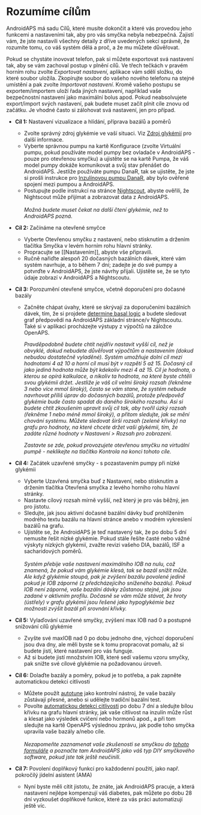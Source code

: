 # Rozumíme cílům

AndroidAPS má sadu Cílů, které musíte dokončit a které vás provedou jeho funkcemi a nastaveními tak, aby pro vás smyčka nebyla nebezpečná. Zajistí vám, že jste nastavili všechny detaily z dříve uvedených sekcí správně, že rozumíte tomu, co váš systém dělá a proč, a že mu můžete důvěřovat.

Pokud se chystáte inovovat telefon, pak si můžete exportovat svá nastavení tak, aby se vám zachoval postup v plnění cílů. Ve třech tečkách v pravém horním rohu zvolte *Exportovat nastavení*, aplikace vám sdělí složku, do které soubor uložila. Zkopírujte soubor do vašeho nového telefonu na stejné umístění a pak zvolte *Importovat nastavení*. Kromě vašeho postupu se exportem/importem uloží řada jiných nastavení, například vaše bezpečnostní nastavení jako maximální bolus apod. Pokud neabsolvujete export/import svých nastavení, pak budete muset začít plnit cíle znovu od začátku. Je vhodné často si zálohovat svá nastavení, jen pro případ.  

* **Cíl 1:** Nastavení vizualizace a hlídání, příprava bazálů a poměrů 
  * Zvolte správný zdroj glykémie ve vaší situaci. Viz [Zdroj glykémií](../Configration/BG-Source.html) pro další informace.
  * Vyberte správnou pumpu na kartě Konfigurace (zvolte Virtuální pumpu, pokud používáte model pumpy bez ovladače v AndroidAPS - pouze pro otevřenou smyčku) a ujistěte se na kartě Pumpa, že váš model pumpy dokáže komunikovat a svůj stav přenášet do AndroidAPS. Jestliže používáte pumpu DanaR, tak se ujistěte, že jste si prošli instrukce pro [Inzulínovou pumpu DanaR](../Confguration/DanaR-Insulin-Pump.html), aby bylo ověřené spojení mezi pumpou a AndroidAPS.
  * Postupujte podle instrukcí na stránce [Nightscout](../Installin-AndroidAPS/Nightscout.html), abyste ověřili, že Nightscout může přijímat a zobrazovat data z AndroidAPS. <br />  
    _Možná budete muset čekat na další čtení glykémie, než to AndroidAPS pozná._
* **Cíl 2:** Začínáme na otevřené smyčce 
  * Vyberte Otevřenou smyčku z nastavení, nebo stisknutím a držením tlačítka Smyčka v levém horním rohu hlavní stránky.
  * Propracujte se [[Nastavením]], abyste vše připravili.
  * Ručně nařiďte alespoň 20 dočasných bazálních dávek, které vám systém navrhuje, a to během 7 dní; zadejte je do své pumpy a potvrďte v AndroidAPS, že jste návrhy přijali. Ujistěte se, že se tyto údaje zobrazí v AndroidAPS a Nightscoutu.  

* **Cíl 3:** Porozumění otevřené smyčce, včetně doporučení pro dočasné bazály
  
  * Začněte chápat úvahy, které se skrývají za doporučeními bazálních dávek, tím, že si projdete [determine basal logic](https://openaps.readthedocs.io/en/latest/docs/While%20You%20Wait%20For%20Gear/Understand-determine-basal.html) a budete sledovat graf předpovědí na AndroidAPS základní stránce/v Nightscoutu. Také si v aplikaci procházejte výstupy z výpočtů na záložce OpenAPS.   
      
    _Pravděpodobně budete chtít nejdřív nastavit vyšší cíl, než je obvyklé, dokud nebudete důvěřovat výpočtům a nastavením (dokud nebudou dostatečně vyladěné). Systém umožňuje dolní cíl mezi hodnotami 4 až 10 a horní cíl musí být v rozpětí 5 až 15. Dočasný cíl jako jediná hodnota může být kdekoliv mezi 4 až 15. Cíl je hodnota, o kterou se opírá kalkulace, a nikoliv ta hodnota, na které byste chtěli svou glykémii držet. Jestliže je váš cíl velmi široký rozsah (řekněme 3 nebo více mmol široký), často se vám stane, že systém nebude navrhovat příliš úprav do dočasných bazálů, protože předpověď glykémie bude často spadat do daného širokého rozsahu. Asi si budete chtít zkoušením upravit svůj cíl tak, aby tvořil úzký rozsah (řekněme 1 nebo méně mmol široký), a přitom sledujte, jak se mění chování systému. Můžete sledovat širší rozsah (zelené křivky) na grafu pro hodnoty, na které chcete držet vaši glykémii, tím, že zadáte různé hodnoty v Nastavení > Rozsah pro zobrazení._   
      
    _Zastavte se zde, pokud provozujete otevřenou smyčku na virtuální pumpě - neklikejte na tlačítko Kontrola na konci tohoto cíle._

* **Cíl 4:** Začátek uzavřené smyčky - s pozastavením pumpy při nízké glykémii
  
  * Vyberte Uzavřená smyčka buď z Nastavení, nebo stisknutím a držením tlačítka Otevřená smyčka z levého horního rohu hlavní stránky.
  * Nastavte cílový rozsah mírně vyšší, než který je pro vás běžný, jen pro jistotu.
  * Sledujte, jak jsou aktivní dočasné bazální dávky buď prohlížením modrého textu bazálu na hlavní stránce anebo v modrém vykreslení bazálů na grafu.
  * Ujistěte se, že AndroidAPS je teď nastavený tak, že po dobu 5 dní nemusíte řešit nízké glykémie. Pokud stále řešíte časté nebo vážné výskyty nízkých glykémií, zvažte revizi vašeho DIA, bazálů, ISF a sacharidových poměrů. <br />  
    _Systém přebije vaše nastavení maximálního IOB na nulu, což znamená, že pokud vám glykémie klesá, tak se bazál snížit může. Ale když glykémie stoupá, pak je zvýšení bazálu povolené jedině pokud je IOB záporné (z předcházejícího sníženého bazálu). Pokud IOB není záporné, vaše bazální dávky zůstanou stejné, jak jsou zadané v aktivním profilu. Dočasně se vám může stávat, že hroty (ústřely) v grafu glykémií jsou řešené jako hypoglykémie bez možnosti zvýšit bazál při srovnání křivky._
* **Cíl 5:** Vylaďování uzavřené smyčky, zvýšení max IOB nad 0 a postupné snižování cílů glykémie 
  * Zvyšte své maxIOB nad 0 po dobu jednoho dne, výchozí doporučení jsou dva dny, ale měli byste se k tomu propracovat pomalu, až si budete jistí, které nastavení pro vás funguje.
  * Až si budete jistí množstvím IOB, které sedí vašemu vzoru smyčky, pak snižte své cílové glykémie na požadovanou úroveň.  
* **Cíl 6:** Dolaďte bazály a poměry, pokud je to potřeba, a pak zapněte automatickou detekci citlivosti 
  * Můžete použít [autotune](https://openaps.readthedocs.io/en/latest/docs/Customize-Iterate/autotune.html) jako kontrolní nástroj, že vaše bazály zůstávají přesné, anebo si udělejte tradiční bazální test.
  * Povolte [automatickou detekci citlivosti](../Usage/Open-APS-features.html) po dobu 7 dní a sledujte bílou křivku na grafu hlavní stránky, jak vaše citlivost na inzulín může růst a klesat jako výsledek cvičení nebo hormonů apod., a při tom sledujte na kartě OpenAPS výslednou zprávu, jak podle toho smyčka upravila vaše bazály a/nebo cíle. <br />  
    _Nezapomeňte zaznamenat vaše zkušenosti se smyčkou do [tohoto formuláře](http://bit.ly/nowlooping) a poznačte tam AndroidAPS jako váš typ DIY smyčkového software, pokud jste tak ještě neučinili._
* **Cíl 7:** Povolení doplňkový funkcí pro každodenní použití, jako např. pokročilý jídelní asistent (AMA) 
  * Nyní byste měli cítit jistotu, že znáte, jak AndroidAPS pracuje, a která nastavení nejlépe kompenzují váš diabetes, pak můžete po dobu 28 dní vyzkoušet doplňkové funkce, které za vás práci automatizují ještě víc.